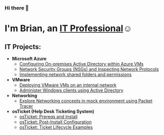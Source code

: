 ### Hi there 👋
<h1>I'm Brian, an <a href="www.linkedin.com/in/brian-truong-0b18251b8">IT Professional</a>☺</h1>

<h2>IT Projects:</h2>

- <b>Microsoft Azure</b>
  - [Configuring On-premises Active Directory within Azure VMs](https://github.com/btruong117/Azure-AD-Configuration)
  - [Network Security Groups (NSGs) and Inspecting Network Protocols](https://github.com/btruong117/NSGs-and-Network-Protocols-in-Azure)
  - [Implementing network shared folders and permissions](https://github.com/btruong117/azure-network-protocols)
- <b>VMware</b>
  - [Deploying VMware VMs on an internal network](https://github.com/btruong117/vmware-vms)
  - [Administer Windows clients using Active Directory](https://github.com/btruong117/mock-environment-administration)
- <b>Networking</b>
  - [Explore Networking concepts in mock environment using Packet Tracer](https://github.com/btruong117/packet-tracer-labs)
- <b>osTicket (Help Desk Ticketing System)</b>
  - [osTicket: Prereqs and Install](https://github.com/btruong117/osTicket-Prereq)
  - [osTicket: Post-Install Configuration](https://github.com/btruong117/post-install-config)
  - [osTicket: Ticket Lifecycle Examples](https://github.com/btruon117/ticket-lifecycle)

